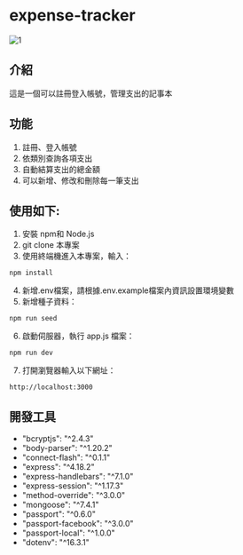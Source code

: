 # expense-tracker
![1](C:\programs\Express\3\expense-tracker\public\img\index.PNG)

## 介紹
這是一個可以註冊登入帳號，管理支出的記事本

## 功能
1. 註冊、登入帳號
2. 依類別查詢各項支出
3. 自動結算支出的總金額
4. 可以新增、修改和刪除每一筆支出

## 使用如下:
1. 安裝 npm和 Node.js
2. git clone 本專案
3. 使用終端機進入本專案，輸入：
```
npm install
```
4. 新增.env檔案，請根據.env.example檔案內資訊設置環境變數
5. 新增種子資料：
```
npm run seed
```
6. 啟動伺服器，執行 app.js 檔案：
```
npm run dev
```
7. 打開瀏覽器輸入以下網址：
```
http://localhost:3000
```

## 開發工具  
- "bcryptjs": "^2.4.3"
- "body-parser": "^1.20.2"
- "connect-flash": "^0.1.1"
- "express": "^4.18.2"
- "express-handlebars": "^7.1.0"
- "express-session": "^1.17.3"
- "method-override": "^3.0.0"
- "mongoose": "^7.4.1"
- "passport": "^0.6.0"
- "passport-facebook": "^3.0.0"
- "passport-local": "^1.0.0"
- "dotenv": "^16.3.1"
 
